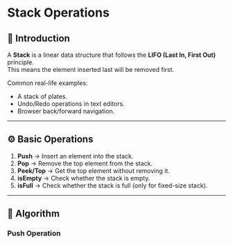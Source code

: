 # Stack Operations  

## 📌 Introduction  
A **Stack** is a linear data structure that follows the **LIFO (Last In, First Out)** principle.  
This means the element inserted last will be removed first.  

Common real-life examples:  
- A stack of plates.  
- Undo/Redo operations in text editors.  
- Browser back/forward navigation.  

---

## ⚙️ Basic Operations  
1. **Push** → Insert an element into the stack.  
2. **Pop** → Remove the top element from the stack.  
3. **Peek/Top** → Get the top element without removing it.  
4. **isEmpty** → Check whether the stack is empty.  
5. **isFull** → Check whether the stack is full (only for fixed-size stack).  

---

## 🧾 Algorithm  

### Push Operation
